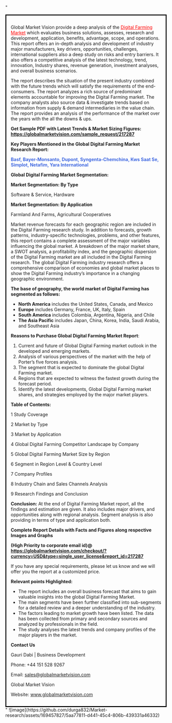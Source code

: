 "<div style='border: 3px solid black; padding: 1em;'>

Global Market Vision provide a deep analysis of the <a style='color: #ff0000;' href='https://globalmarketvision.com/reports/global-digital-farming-market/217287'>Digital Farming Market</a> which evaluates business solutions, assesses, research and development, application, benefits, advantage, scope, and operations. This report offers an in-depth analysis and development of industry major manufacturers, key drivers, opportunities, challenges, international suppliers also a deep study on risks and entry barriers. It also offers a competitive analysis of the latest technology, trend, innovation, Industry shares, revenue generation, investment analyses, and overall business scenarios.

The report describes the situation of the present industry combined with the future trends which will satisfy the requirements of the end-consumers. The report analyzes a rich source of predominant elements accountable for improving the Digital Farming market. The company analysts also source data &amp; investigate trends based on information from supply &amp; demand intermediaries in the value chain. The report provides an analysis of the performance of the market over the years with the all the downs &amp; ups.

<strong>Get Sample PDF with Latest Trends &amp; Market Sizing Figures:</strong><strong> <a style='color: #ff0000;' href='https://globalmarketvision.com/sample_request/217287?utm_source=linkedinPulse&utm_medium=Durga&utm_campaign=Durga'><strong>https://globalmarketvision.com/sample_request/217287</strong></a></strong>

<strong>Key Players Mentioned in the Global Digital Farming Market Research Report:</strong>

<strong style='color: #4169e1;'>Basf, Bayer-Monsanto, Dupont, Syngenta-Chemchina, Kws Saat Se, Simplot, Netafim, Yara International</strong>

<strong>Global Digital Farming Market Segmentation:</strong>

<strong>Market Segmentation: By Type</strong>

Software & Service, Hardware

<strong>Market Segmentation: By Application</strong>

Farmland And Farms, Agricultural Cooperatives

Market revenue forecasts for each geographic region are included in the Digital Farming research study. In addition to forecasts, growth patterns, industry-specific technologies, problems, and other features, this report contains a complete assessment of the major variables influencing the global market. A breakdown of the major market share, a SWOT analysis, a profitability index, and the geographic dispersion of the Digital Farming market are all included in the Digital Farming research. The global Digital Farming industry research offers a comprehensive comparison of economies and global market places to show the Digital Farming industry’s importance in a changing geographic environment.

<strong>The base of geography, the world market of Digital Farming has segmented as follows:</strong>
<ul>
  <li><strong>North America</strong> includes the United States, Canada, and Mexico</li>
  <li><strong>Europe</strong> includes Germany, France, UK, Italy, Spain</li>
  <li><strong>South America</strong> includes Colombia, Argentina, Nigeria, and Chile</li>
  <li><strong>The Asia Pacific</strong> includes Japan, China, Korea, India, Saudi Arabia, and Southeast Asia</li>
</ul>
<strong>Reasons to Purchase Global Digital Farming Market Report</strong>:
<ol>
  <li>Current and future of Global Digital Farming market outlook in the developed and emerging markets.</li>
  <li>Analysis of various perspectives of the market with the help of Porter’s five forces analysis.</li>
  <li>The segment that is expected to dominate the global Digital Farming market.</li>
  <li>Regions that are expected to witness the fastest growth during the forecast period.</li>
  <li>Identify the latest developments, Global Digital Farming market shares, and strategies employed by the major market players.</li>
</ol>
<strong>Table of Contents:</strong>

1 Study Coverage

2 Market by Type

3 Market by Application

4 Global Digital Farming Competitor Landscape by Company

5 Global Digital Farming Market Size by Region

6 Segment in Region Level &amp; Country Level

7 Company Profiles

8 Industry Chain and Sales Channels Analysis

9 Research Findings and Conclusion

<strong>Conclusion:</strong> At the end of Digital Farming Market report, all the findings and estimation are given. It also includes major drivers, and opportunities along with regional analysis. Segment analysis is also providing in terms of type and application both.

<strong> Complete Report Details with Facts and Figures along respective Images and Graphs </strong>

<strong>(High Priority to corporate email id)</strong><strong>@</strong><strong> <strong><a style='color: #ff0000;' href='https://globalmarketvision.com/checkout/?currency=USD&type=single_user_license&report_id=217287?utm_source=linkedinPulse&utm_medium=Durga&utm_campaign=Durga'>https://globalmarketvision.com/checkout/?currency=USD&type=single_user_license&report_id=217287</a></strong>
</strong>

If you have any special requirements, please let us know and we will offer you the report at a customized price.

<strong>Relevant points Highlighted:</strong>
<ul>
  <li>The report includes an overall business forecast that aims to gain valuable insights into the global Digital Farming Market.</li>
  <li>The main segments have been further classified into sub-segments for a detailed review and a deeper understanding of the industry.</li>
  <li>The factors leading to market growth have been listed. The data has been collected from primary and secondary sources and analyzed by professionals in the field.</li>
  <li>The study analyses the latest trends and company profiles of the major players in the market.</li>
</ul>
<strong>Contact Us</strong>

Gauri Dabi | Business Development

Phone: +44 151 528 9267

Email: <a href='mailto:sales@globalmarketvision.com'>sales@globalmarketvision.com</a>

Global Market Vision

Website: <a href='http://www.globalmarketvision.com/'>www.globalmarketvision.com</a>

</div>"
![image](https://github.com/durga832/Market-research/assets/169457827/5aa77811-d441-45c4-806b-439331a46332)
